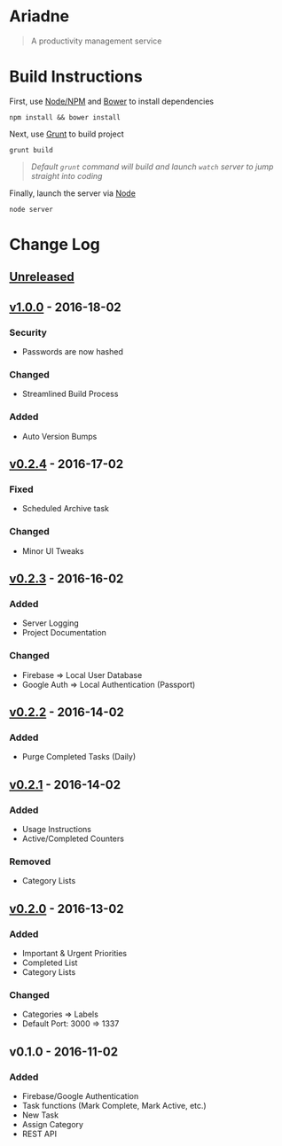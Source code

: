 # Ariadne
> A productivity management service

# Build Instructions

First, use [Node/NPM](https://nodejs.org/) and [Bower](http://bower.io/) to install dependencies

```
npm install && bower install
```

Next, use [Grunt](http://gruntjs.com/) to build project

```
grunt build
```
> *Default `grunt` command will build and launch `watch` server to jump straight into coding*

Finally, launch the server via [Node](https://nodejs.org/)

```
node server
```

# Change Log

## [Unreleased]

## [v1.0.0] - 2016-18-02
### Security
- Passwords are now hashed

### Changed
- Streamlined Build Process

### Added
- Auto Version Bumps

## [v0.2.4] - 2016-17-02
### Fixed
- Scheduled Archive task

### Changed
- Minor UI Tweaks

## [v0.2.3] - 2016-16-02
### Added
- Server Logging
- Project Documentation

### Changed
- Firebase => Local User Database
- Google Auth => Local Authentication (Passport)

## [v0.2.2] - 2016-14-02
### Added
- Purge Completed Tasks (Daily)

## [v0.2.1] - 2016-14-02
### Added
- Usage Instructions
- Active/Completed Counters

### Removed
- Category Lists

## [v0.2.0] - 2016-13-02
### Added
- Important & Urgent Priorities
- Completed List
- Category Lists

### Changed
- Categories => Labels
- Default Port: 3000 => 1337

## v0.1.0 - 2016-11-02
### Added
- Firebase/Google Authentication
- Task functions (Mark Complete, Mark Active, etc.)
- New Task
- Assign Category
- REST API

[Unreleased]: https://github.com/DaJoker29/ariadne/compare/v1.0.0...HEAD
[v1.0.0]: https://github.com/DaJoker29/ariadne/compare/v0.2.4...v1.0.0
[v0.2.4]: https://github.com/DaJoker29/ariadne/compare/v0.2.3...v0.2.4
[v0.2.3]: https://github.com/DaJoker29/ariadne/compare/v0.2.2...v0.2.3
[v0.2.2]: https://github.com/DaJoker29/ariadne/compare/v0.2.1...v0.2.2
[v0.2.1]: https://github.com/DaJoker29/ariadne/compare/v0.2.0...v0.2.1
[v0.2.0]: https://github.com/DaJoker29/ariadne/compare/v0.1.0...v0.2.0
